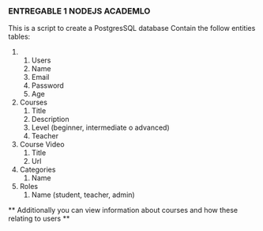 ### ENTREGABLE 1 NODEJS ACADEMLO

This is a script to create a PostgresSQL database
Contain the follow entities tables:
1.  1. Users
    1. Name
    2. Email
    3. Password
    4. Age
2. Courses
    1. Title
    2. Description
    3. Level (beginner, intermediate o advanced)
    4. Teacher
3. Course Video
    1. Title
    2. Url
4. Categories
    1. Name
5. Roles
    1. Name (student, teacher, admin)



** Additionally you can view information about courses and how these relating to users **